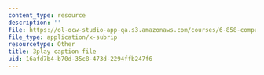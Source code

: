 ```yaml
---
content_type: resource
description: ''
file: https://ol-ocw-studio-app-qa.s3.amazonaws.com/courses/6-858-computer-systems-security-fall-2014/16afd7b4b70d35c8473d2294ffb247f6_BZTWXl9QNK8.srt
file_type: application/x-subrip
resourcetype: Other
title: 3play caption file
uid: 16afd7b4-b70d-35c8-473d-2294ffb247f6
---
```

